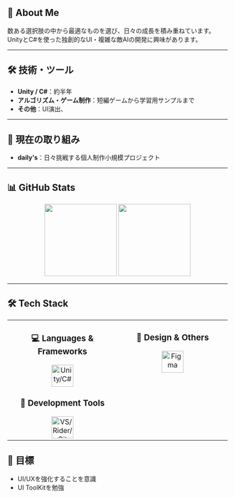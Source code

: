 ## 👋 About Me

数ある選択肢の中から最適なものを選び、日々の成長を積み重ねています。  
UnityとC#を使った独創的なUI・複雑な敵AIの開発に興味があります。

---

## 🛠 技術・ツール
- **Unity / C#**：約半年
- **アルゴリズム・ゲーム制作**：短編ゲームから学習用サンプルまで
- **その他**：UI演出、

---

## 🚀 現在の取り組み
- **daily's**：日々挑戦する個人制作小規模プロジェクト

---

## 📊 GitHub Stats

<p align="center">
  <img src="https://github-readme-stats.vercel.app/api?username=daimaruyama&show_icons=true&count_private=true&theme=radical" height="165"/>
  <img src="https://github-readme-stats.vercel.app/api/top-langs/?username=daimaruyama&layout=compact&theme=radical" height="165"/>
</p>

---

## 🛠️ **Tech Stack**

<table align="center">
<tr>
<td width="50%" align="center" valign="top">

### 💻 **Languages & Frameworks**
<img src="https://skillicons.dev/icons?i=unity,csharp" width="50" height="50" alt="Unity/C#"/>

### 🔧 **Development Tools**
<img src="https://skillicons.dev/icons?i=visualstudio,rider,git,github" width="50" height="50" alt="VS/Rider/Git"/>

</td>
<td width="50%" align="center" valign="top">

### 🎨 **Design & Others**
<img src="https://skillicons.dev/icons?i=figma" width="50" height="50" alt="Figma"/>
<!-- 必要に応じて追加 -->

</td>
</tr>
</table>



## 🎯 目標
- UI/UXを強化することを意識
- UI ToolKitを勉強
